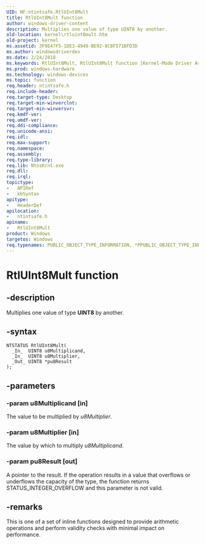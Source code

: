 ```yaml
---
UID: NF:ntintsafe.RtlUInt8Mult
title: RtlUInt8Mult function
author: windows-driver-content
description: Multiplies one value of type UINT8 by another.
old-location: kernel\rtluint8mult.htm
old-project: kernel
ms.assetid: 3F9E47F5-1DE3-4949-BE92-8C8F571BFD3D
ms.author: windowsdriverdev
ms.date: 2/24/2018
ms.keywords: RtlUInt8Mult, RtlUInt8Mult function [Kernel-Mode Driver Architecture], kernel.rtluint8mult, ntintsafe/RtlUInt8Mult
ms.prod: windows-hardware
ms.technology: windows-devices
ms.topic: function
req.header: ntintsafe.h
req.include-header: 
req.target-type: Desktop
req.target-min-winverclnt: 
req.target-min-winversvr: 
req.kmdf-ver: 
req.umdf-ver: 
req.ddi-compliance: 
req.unicode-ansi: 
req.idl: 
req.max-support: 
req.namespace: 
req.assembly: 
req.type-library: 
req.lib: NtosKrnl.exe
req.dll: 
req.irql: 
topictype:
-	APIRef
-	kbSyntax
apitype:
-	HeaderDef
apilocation:
-	ntintsafe.h
apiname:
-	RtlUInt8Mult
product: Windows
targetos: Windows
req.typenames: PUBLIC_OBJECT_TYPE_INFORMATION, *PPUBLIC_OBJECT_TYPE_INFORMATION
---
```


# RtlUInt8Mult function


## -description


Multiplies one value of type <b>UINT8</b> by another.


## -syntax


````
NTSTATUS RtlUInt8Mult(
  _In_  UINT8 u8Multiplicand,
  _In_  UINT8 u8Multiplier,
  _Out_ UINT8 *pu8Result
);
````


## -parameters




### -param u8Multiplicand [in]

The value to be multiplied by <i>u8Multiplier</i>.


### -param u8Multiplier [in]

The value by which to multiply <i>u8Multiplicand</i>.


### -param pu8Result [out]

A pointer to the result. If the operation results in a value that overflows or underflows the capacity of the type, the function returns STATUS_INTEGER_OVERFLOW and this parameter is not valid.


## -remarks



This is one of a set of inline functions designed to provide arithmetic operations and perform validity checks with minimal impact on performance.




